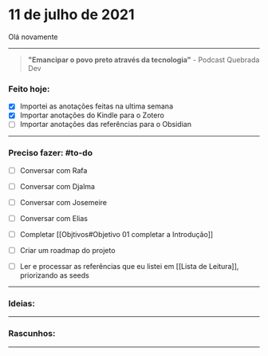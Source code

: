 # 11 de julho de 2021
Olá novamente

----

> **"Emancipar o povo preto através da tecnologia"**
\- Podcast Quebrada Dev

### Feito hoje:
- [x] Importei as anotações feitas na ultima semana
 - [x] Importar anotações do Kindle para o Zotero
- [ ] Importar anotações das referências para o Obsidian

---

### Preciso fazer: #to-do
- [ ] Conversar com Rafa
- [ ] Conversar com Djalma
- [ ] Conversar com Josemeire
- [ ] Conversar com Elias
- [ ] Completar [[Objtivos#Objetivo 01 completar a Introdução]]
- [ ] Criar um roadmap do projeto


- [ ] Ler e processar as referências que eu listei em [[Lista de Leitura]], priorizando as seeds

---

### Ideias:


---

### Rascunhos:


---

